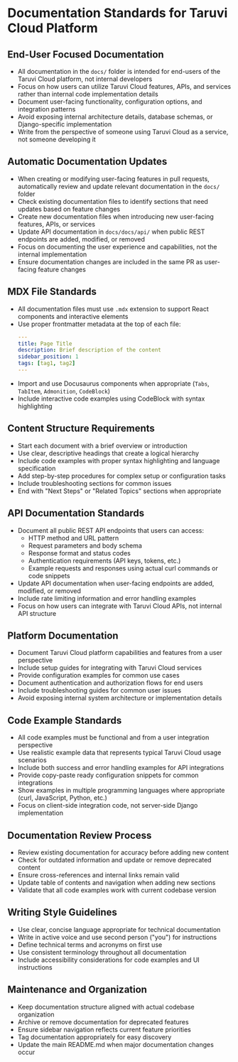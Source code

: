 # Documentation Standards for Taruvi Cloud Platform

## End-User Focused Documentation
- All documentation in the `docs/` folder is intended for end-users of the Taruvi Cloud platform, not internal developers
- Focus on how users can utilize Taruvi Cloud features, APIs, and services rather than internal code implementation details
- Document user-facing functionality, configuration options, and integration patterns
- Avoid exposing internal architecture details, database schemas, or Django-specific implementation
- Write from the perspective of someone using Taruvi Cloud as a service, not someone developing it

## Automatic Documentation Updates
- When creating or modifying user-facing features in pull requests, automatically review and update relevant documentation in the `docs/` folder
- Check existing documentation files to identify sections that need updates based on feature changes
- Create new documentation files when introducing new user-facing features, APIs, or services
- Update API documentation in `docs/docs/api/` when public REST endpoints are added, modified, or removed
- Focus on documenting the user experience and capabilities, not the internal implementation
- Ensure documentation changes are included in the same PR as user-facing feature changes

## MDX File Standards
- All documentation files must use `.mdx` extension to support React components and interactive elements
- Use proper frontmatter metadata at the top of each file:
  ```yaml
  ---
  title: Page Title
  description: Brief description of the content
  sidebar_position: 1
  tags: [tag1, tag2]
  ---
  ```
- Import and use Docusaurus components when appropriate (`Tabs`, `TabItem`, `Admonition`, `CodeBlock`)
- Include interactive code examples using CodeBlock with syntax highlighting

## Content Structure Requirements
- Start each document with a brief overview or introduction
- Use clear, descriptive headings that create a logical hierarchy
- Include code examples with proper syntax highlighting and language specification
- Add step-by-step procedures for complex setup or configuration tasks
- Include troubleshooting sections for common issues
- End with "Next Steps" or "Related Topics" sections when appropriate

## API Documentation Standards
- Document all public REST API endpoints that users can access:
  - HTTP method and URL pattern
  - Request parameters and body schema
  - Response format and status codes
  - Authentication requirements (API keys, tokens, etc.)
  - Example requests and responses using actual curl commands or code snippets
- Update API documentation when user-facing endpoints are added, modified, or removed
- Include rate limiting information and error handling examples
- Focus on how users can integrate with Taruvi Cloud APIs, not internal API structure

## Platform Documentation
- Document Taruvi Cloud platform capabilities and features from a user perspective
- Include setup guides for integrating with Taruvi Cloud services
- Provide configuration examples for common use cases
- Document authentication and authorization flows for end users
- Include troubleshooting guides for common user issues
- Avoid exposing internal system architecture or implementation details

## Code Example Standards
- All code examples must be functional and from a user integration perspective
- Use realistic example data that represents typical Taruvi Cloud usage scenarios
- Include both success and error handling examples for API integrations
- Provide copy-paste ready configuration snippets for common integrations
- Show examples in multiple programming languages where appropriate (curl, JavaScript, Python, etc.)
- Focus on client-side integration code, not server-side Django implementation

## Documentation Review Process
- Review existing documentation for accuracy before adding new content
- Check for outdated information and update or remove deprecated content
- Ensure cross-references and internal links remain valid
- Update table of contents and navigation when adding new sections
- Validate that all code examples work with current codebase version

## Writing Style Guidelines
- Use clear, concise language appropriate for technical documentation
- Write in active voice and use second person ("you") for instructions
- Define technical terms and acronyms on first use
- Use consistent terminology throughout all documentation
- Include accessibility considerations for code examples and UI instructions

## Maintenance and Organization
- Keep documentation structure aligned with actual codebase organization
- Archive or remove documentation for deprecated features
- Ensure sidebar navigation reflects current feature priorities
- Tag documentation appropriately for easy discovery
- Update the main README.md when major documentation changes occur